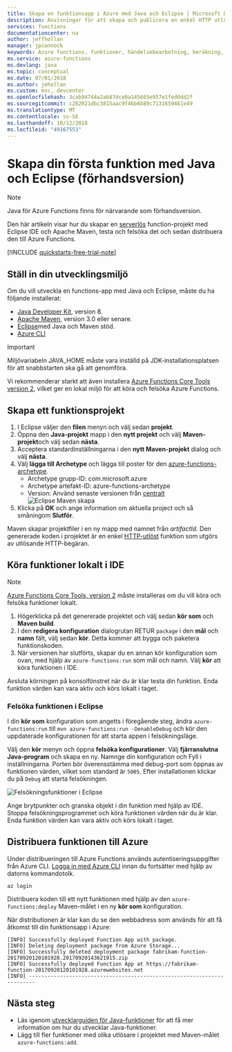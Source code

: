 ```yaml
---
title: Skapa en funktionsapp i Azure med Java och Eclipse | Microsoft Docs
description: Anvisningar för att skapa och publicera en enkel HTTP utlöses app utan server med Java och Eclipse till Azure Functions.
services: functions
documentationcenter: na
author: jeffhollan
manager: jpconnock
keywords: Azure functions, funktioner, händelsebearbetning, beräkning, serverlös arkitektur, java
ms.service: azure-functions
ms.devlang: java
ms.topic: conceptual
ms.date: 07/01/2018
ms.author: jehollan
ms.custom: mvc, devcenter
ms.openlocfilehash: 3cab94744a2ab87dce0a145665e957e1fed0dd2f
ms.sourcegitcommit: c282021dbc3815aac9f46b6b89c7131659461e49
ms.translationtype: MT
ms.contentlocale: sv-SE
ms.lasthandoff: 10/12/2018
ms.locfileid: "49167553"
---
```

# <a name="create-your-first-function-with-java-and-eclipse-preview"></a>Skapa din första funktion med Java och Eclipse (förhandsversion)

> [!NOTE] 
> Java för Azure Functions finns för närvarande som förhandsversion.

Den här artikeln visar hur du skapar en [serverlös](https://azure.microsoft.com/solutions/serverless/) function-projekt med Eclipse IDE och Apache Maven, testa och felsöka det och sedan distribuera den till Azure Functions. 

<!-- TODO ![Access a Hello World function from the command line with cURL](media/functions-create-java-maven/hello-azure.png) -->

[!INCLUDE [quickstarts-free-trial-note](../../includes/quickstarts-free-trial-note.md)]

## <a name="set-up-your-development-environment"></a>Ställ in din utvecklingsmiljö

Om du vill utveckla en functions-app med Java och Eclipse, måste du ha följande installerat:

-  [Java Developer Kit](https://www.azul.com/downloads/zulu/), version 8.
-  [Apache Maven](https://maven.apache.org), version 3.0 eller senare.
-  [Eclipse](https://www.eclipse.org/downloads/packages/)med Java och Maven stöd.
-  [Azure CLI](https://docs.microsoft.com/cli/azure)

> [!IMPORTANT] 
> Miljövariabeln JAVA_HOME måste vara inställd på JDK-installationsplatsen för att snabbstarten ska gå att genomföra.

Vi rekommenderar starkt att även installera [Azure Functions Core Tools version 2](functions-run-local.md#v2), vilket ger en lokal miljö för att köra och felsöka Azure Functions. 

## <a name="create-a-functions-project"></a>Skapa ett funktionsprojekt

1. I Eclipse väljer den **filen** menyn och välj sedan **projekt**. 
1. Öppna den **Java-projekt** mapp i den **nytt projekt** och välj **Maven-projekt**och välj sedan **nästa**.
1. Acceptera standardinställningarna i den **nytt Maven-projekt** dialog och välj **nästa**.
1. Välj **lägga till Archetype** och lägga till poster för den [azure-functions-archetype](https://mvnrepository.com/artifact/com.microsoft.azure/azure-functions-archetype).
    - Archetype grupp-ID: com.microsoft.azure
    - Archetype artefakt-ID: azure-functions-archetype
    - Version: Använd senaste versionen från [centralt](https://mvnrepository.com/artifact/com.microsoft.azure/azure-functions-archetype)
    ![Eclipse Maven skapa](media/functions-create-first-java-eclipse/functions-create-eclipse.png)  
1. Klicka på **OK** och ange information om aktuella project och så småningom **Slutför**.

Maven skapar projektfiler i en ny mapp med namnet från _artifactId_. Den genererade koden i projektet är en enkel [HTTP-utlöst](/azure/azure-functions/functions-bindings-http-webhook) funktion som utgörs av utlösande HTTP-begäran.

## <a name="run-functions-locally-in-the-ide"></a>Köra funktioner lokalt i IDE

> [!NOTE]
> [Azure Functions Core Tools, version 2](functions-run-local.md#v2) måste installeras om du vill köra och felsöka funktioner lokalt.

1. Högerklicka på det genererade projektet och välj sedan **kör som** och **Maven build**.
1. I den **redigera konfiguration** dialogrutan RETUR `package` i den **mål** och **namn** fält, välj sedan **kör**. Detta kommer att bygga och paketera funktionskoden.
1. När versionen har slutförts, skapar du en annan kör konfiguration som ovan, med hjälp av `azure-functions:run` som mål och namn. Välj **kör** att köra funktionen i IDE.

Avsluta körningen på konsolfönstret när du är klar testa din funktion. Enda funktion värden kan vara aktiv och körs lokalt i taget.

### <a name="debug-the-function-in-eclipse"></a>Felsöka funktionen i Eclipse

I din **kör som** konfiguration som angetts i föregående steg, ändra `azure-functions:run` till `mvn azure-functions:run -DenableDebug` och kör den uppdaterade konfigurationen för att starta appen i felsökningsläge.

Välj den **kör** menyn och öppna **felsöka konfigurationer**. Välj **fjärranslutna Java-program** och skapa en ny. Namnge din konfiguration och Fyll i inställningarna. Porten bör överensstämma med debug-port som öppnas av funktionen värden, vilket som standard är `5005`. Efter installationen klickar du på `Debug` att starta felsökningen.

![Felsökningsfunktioner i Eclipse](media/functions-create-first-java-eclipse/debug-configuration-eclipse.PNG)

Ange brytpunkter och granska objekt i din funktion med hjälp av IDE. Stoppa felsökningsprogrammet och köra funktionen värden när du är klar. Enda funktion värden kan vara aktiv och körs lokalt i taget.

## <a name="deploy-the-function-to-azure"></a>Distribuera funktionen till Azure

Under distribueringen till Azure Functions används autentiseringsuppgifter från Azure CLI. [Logga in med Azure CLI](/cli/azure/authenticate-azure-cli?view=azure-cli-latest) innan du fortsätter med hjälp av datorns kommandotolk.

```azurecli
az login
```

Distribuera koden till ett nytt funktionen med hjälp av den `azure-functions:deploy` Maven-målet i en ny **kör som** konfiguration.

När distributionen är klar kan du se den webbadress som används för att få åtkomst till din funktionsapp i Azure:

```output
[INFO] Successfully deployed Function App with package.
[INFO] Deleting deployment package from Azure Storage...
[INFO] Successfully deleted deployment package fabrikam-function-20170920120101928.20170920143621915.zip
[INFO] Successfully deployed Function App at https://fabrikam-function-20170920120101928.azurewebsites.net
[INFO] ------------------------------------------------------------------------
```

## <a name="next-steps"></a>Nästa steg

- Läs igenom [utvecklarguiden för Java-funktioner](functions-reference-java.md) för att få mer information om hur du utvecklar Java-funktioner.
- Lägg till fler funktioner med olika utlösare i projektet med Maven-målet `azure-functions:add`.
